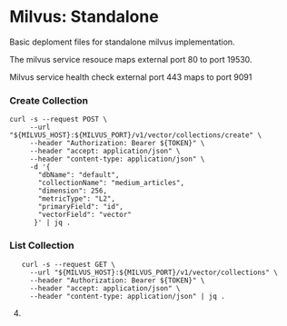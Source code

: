 # Milvus: Standalone

Basic deploment files for standalone milvus implementation.

The milvus service resouce maps external port 80 to port 19530.

Milvus service health check external port 443 maps to port 9091

<h3>Create Collection</h3>

```
curl -s --request POST \
     --url "${MILVUS_HOST}:${MILVUS_PORT}/v1/vector/collections/create" \
     --header "Authorization: Bearer ${TOKEN}" \
     --header "accept: application/json" \
     --header "content-type: application/json" \
     -d '{
       "dbName": "default",   
       "collectionName": "medium_articles",
       "dimension": 256,
       "metricType": "L2",
       "primaryField": "id",
       "vectorField": "vector"
      }' | jq .
```

<h3>List Collection</h3>
   
```
   curl -s --request GET \
     --url "${MILVUS_HOST}:${MILVUS_PORT}/v1/vector/collections" \
     --header "Authorization: Bearer ${TOKEN}" \
     --header "accept: application/json" \
     --header "content-type: application/json" | jq .
```

4. 
